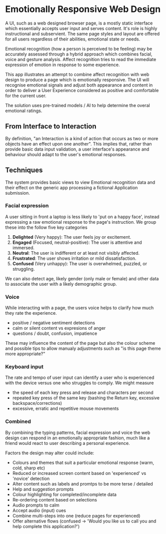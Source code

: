 # Emotionally Responsive Web Design

A UI, such as a web designed browser page, is a mostly static interface which essentially accepts user input and serves content. It's role is highly instructional and subservient. The same page styles and layout are offered for all users regardless of their abilities, emotional state or needs.

Emotional recognition (how a person is perceived to be feeling) may be accurately assessed through a hybrid approach which combines facial, voice and gesture analysis. Affect recognition tries to read the immediate expression of emotion in response to some experience.

This app illustrates an attempt to combine affect recognition with web design to produce a page which is emotionally responsive. The UI will recognise emotional signals and adjust both appearance and content in order to deliver a User Experience considered as positive and comfortable for the current user.

The solution uses pre-trained models / AI to help determine the overal emotional ratings.

## From Interface to Interaction

By definition, "an Interaction is a kind of action that occurs as two or more objects have an effect upon one another". This implies that, rather than provide basic data input validation, a user interface's appearance and behaviour should adapt to the user's emotional responses.

## Techniques

The system provides basic views to view Emotional recognition data and their effect on the generic app processing a fictional Application submission.

### Facial expression

A user sitting in front a laptop is less likely to 'put on a happy face', instead expressing a raw emotional response to the page's instruction. We group these into the follow five key categories

1. **Delighted** (Very happy): The user feels joy or excitement.
2. **Engaged** (Focused, neutral-positive): The user is attentive and immersed.
3. **Neutral**: The user is indifferent or at least not visibly affected.
4. **Frustrated**: The user shows irritation or mild dissatisfaction.
5. **Confused** (Very unhappy): The user is overwhelmed, puzzled, or struggling.

We can also detect age, likely gender (only male or female) and other data to associate the user with a likely demographic group.

### Voice

While interacting with a page, the users voice helps to clarify how much they rate the experience.

-   positive / negative sentiment detections
-   calm or silent content vs expresions of anger
-   questions / doubt, confusion, impatience

These may influence the content of the page but also the colour scheme and possible tips to allow manualy adjustments such as "is this page theme more appropriate?"

### Keyboard input

The rate and tempo of user input can identify a user who is experienced with the device versus one who struggles to comply. We might measure

-   the speed of each key press and release and characters per second
-   repeated key press of the same key (bashing the Return key, excessive backspace/corrections)
-   excessive, erratic and repetitive mouse movements

### Combined

By combining the typing patterns, facial expression and voice the web design can respond in an emotionally appropriate fashion, much like a friend would react to user describing a personal experience.

Factors the design may alter could include:

-   Colours and themes that suit a particular emotional response (warm, cold, sharp etc)
-   Reduced or increased screen content based on 'experienced' vs 'novice' detection
-   Alter content such as labels and promtps to be more terse / detailed
-   Help and suggestion prompts
-   Colour highlighting for completed/incomplete data
-   Re-ordering content based on selections
-   Audio prompts to calm
-   Accept audio (input) cues
-   Combine multi-steps into one (reduce pages for experienced)
-   Offer alternative flows (confused -> 'Would you like us to call you and help complete this application?')
